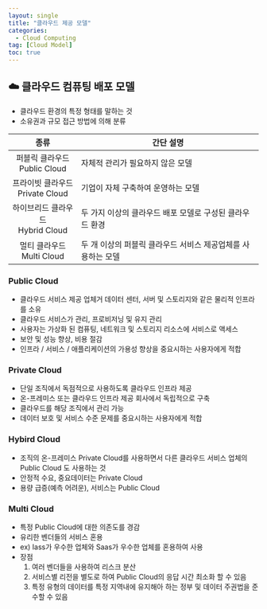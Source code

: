 ```yaml
---
layout: single
title: "클라우드 제공 모델"
categories:
  - Cloud Computing
tag: [Cloud Model]
toc: true
---
```

## ☁️ 클라우드 컴퓨팅 배포 모델
- 클라우드 환경의 특정 형태를 말하는 것
- 소유권과 규모 접근 방법에 의해 분류

|종류|간단 설명|
|:---:|---|
|퍼블릭 클라우드<br/>Public Cloud|자체적 관리가 필요하지 않은 모델|
|프라이빗 클라우드<br/>Private Cloud|기업이 자체 구축하여 운영하는 모델|
|하이브리드 클라우드<br/>Hybrid Cloud|두 가지 이상의 클라우드 배포 모델로 구성된 클라우드 환경|
|멀티 클라우드<br/>Multi Cloud|두 개 이상의 퍼블릭 클라우드 서비스 제공업체를 사용하는 모델|

### Public Cloud
- 클라우드 서비스 제공 업체거 데이터 센터, 서버 및 스토리지와 같은 물리적 인프라를 소유
- 클라우드 서비스가 관리, 프로비저닝 및 유지 관리
- 사용자는 가상화 된 컴퓨팅, 네트워크 및 스토리지 리소스에 서비스로 액세스
- 보안 및 성능 향상, 비용 절감
- 인프라 / 서비스 / 애플리케이션의 가용성 향상을 중요시하는 사용자에게 적합

### Private Cloud
- 단일 조직에서 독점적으로 사용하도록 클라우드 인프라 제공
- 온-프레미스 또는 클라우드 인프라 제공 회사에서 독립적으로 구축
- 클라우드를 해당 조직에서 관리 가능
- 데이터 보호 및 서비스 수준 문제를 중요시하는 사용자에게 적합

### Hybird Cloud
- 조직의 온-프레미스 Private Cloud를 사용하면서 다른 클라우드 서비스 업체의 Public Cloud 도 사용하는 것
- 안정적 수요, 중요데이터는 Private Cloud
- 용량 급증(예측 어려운), 서비스는 Public Cloud

### Multi Cloud
- 특정 Public Cloud에 대한 의존도를 경감
- 유리한 벤더들의 서비스 혼용
- ex) Iass가 우수한 업체와 Saas가 우수한 업체를 혼용하여 사용
- 장점
  1. 여러 벤더들을 사용하여 리스크 분산
  1. 서비스별 리전을 별도로 하여 Public Cloud의 응답 시간 최소화 할 수 있음
  1. 특정 유형의 데이터를 특정 지역내에 유지해아 하는 정부 및 데이터 주권법을 준수할 수 있음
